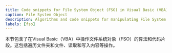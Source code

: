 ```yaml
---
title: Code snippets for File System Object (FSO) in Visual Basic (VBA)
caption: File System Object
description: Algorithms and code snippets for manipulating File System Object using Visual Basic (VBA)
labels: [fso]
---
```


本节包含了在Visual Basic（VBA）中操作文件系统对象（FSO）的算法和代码片段。这包括遍历文件夹和文件、读取和写入内容等操作。